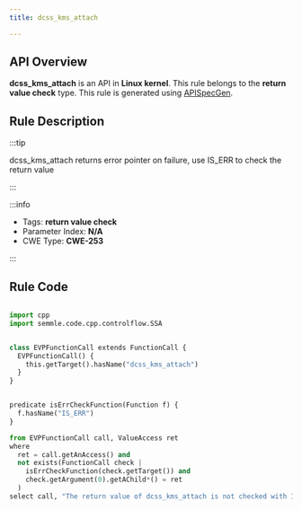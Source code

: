 ```yaml
---
title: dcss_kms_attach

---
```



## API Overview
**dcss_kms_attach** is an API in **Linux kernel**. This rule belongs to the **return value check** type. This rule is generated using [APISpecGen](../../tools/APISpecGen).
## Rule Description

:::tip

dcss_kms_attach returns error pointer on failure, use IS_ERR to check the return value

:::

:::info

- Tags: **return value check**
- Parameter Index: **N/A**
- CWE Type: **CWE-253**

:::

## Rule Code
```python

import cpp
import semmle.code.cpp.controlflow.SSA


class EVPFunctionCall extends FunctionCall {
  EVPFunctionCall() {
    this.getTarget().hasName("dcss_kms_attach")
  }
}


predicate isErrCheckFunction(Function f) {
  f.hasName("IS_ERR") 
}

from EVPFunctionCall call, ValueAccess ret
where
  ret = call.getAnAccess() and
  not exists(FunctionCall check |
    isErrCheckFunction(check.getTarget()) and
    check.getArgument(0).getAChild*() = ret
  )
select call, "The return value of dcss_kms_attach is not checked with IS_ERR."
    
```